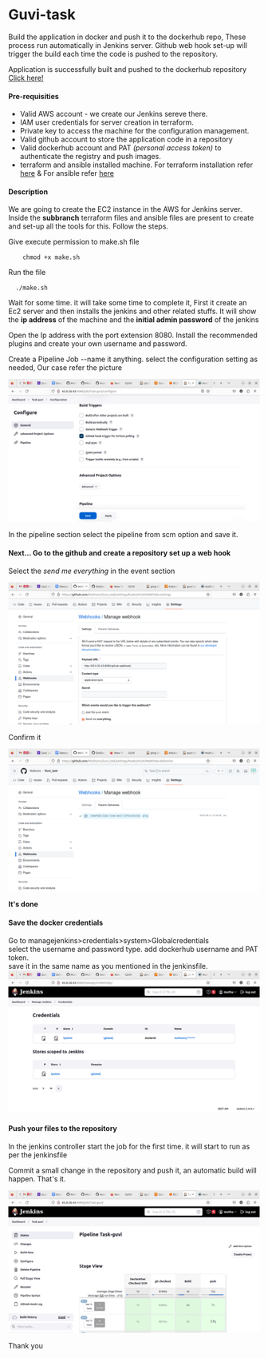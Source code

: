 # Guvi-task
Build the application in docker and push it to the dockerhub repo, These process run automatically in Jenkins server. Github web hook set-up will trigger the build each time the code is pushed to the repository.
    
Application is successfully built and pushed to the dockerhub repository 
[Click here!](https://hub.docker.com/r/muthuinc/guvitask/tags)

#### Pre-requisities
 - Valid AWS account - we create our Jenkins sereve there.
 - IAM user credentials for server creation in terraform.
 - Private key to access the machine for the configuration management.
 - Valid github account to store the application code in a repository
 - Valid dockerhub account and PAT _(personal access token)_ to authenticate the registry and push images.
 - terraform and ansible installed machine. For terraform installation refer [here](https://developer.hashicorp.com/terraform/downloads) & For ansible refer [here](https://docs.ansible.com/ansible/latest/installation_guide/index.html)

 #### Description

 We are going to create the EC2 instance in the AWS for Jenkins server. Inside the **subbranch** terraform files and ansible files are present to create and set-up all the tools for this. Follow the steps.  

 Give execute permission to make.sh file
 ```
     chmod +x make.sh
 ```

 Run the file
```
  ./make.sh
```

Wait for some time. it will take some time to complete it, First it create an Ec2 server and then installs the jenkins and other related stuffs.
It will show the **ip address** of the machine and the **initial admin password** of the jenkins

Open the Ip address with the port extension 8080. Install the recommended plugins and create your own username and password.

Create a Pipeline Job --name it anything. select the configuration setting as needed, Our case refer the picture  


 ![select the GitHub hook trigger for GITScm pollin](pictures/config.png)


In the pipeline section select the pipeline from scm option and save it. 

#### Next... Go to the github and create a repository set up a web hook 
Select the _send me everything_ in the event section

![picture](pictures/webhook.png)

Confirm it

![picture](pictures/webhook1.png)

**It's done**  

#### Save the docker credentials  

Go to managejenkins>credentials>system>Globalcredentials  
select the username and password type. add dockerhub username and PAT token.  
save it in the same name as you mentioned in the jenkinsfile.
![picture](pictures/cred.png)  


#### Push your files to the repository

In the jenkins controller start the job for the first time. it will start to run as per the jenkinsfile

Commit a small change in the repository and push it, an automatic build will happen.  That's it.

![picture](pictures/pipeline.png)



[def]: pictures/pipeline.png  


Thank you